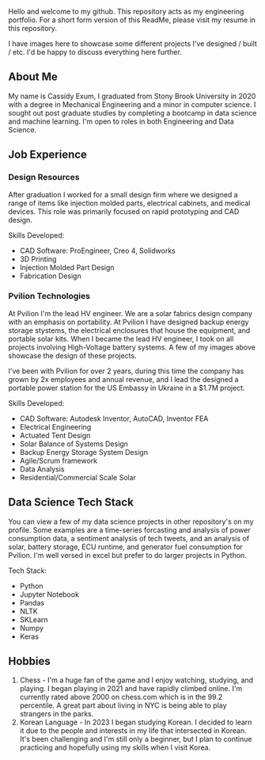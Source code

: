 Hello and welcome to my github. This repository acts as my engineering portfolio. For a short form version of this ReadMe, please visit my resume in this repository.

I have images here to showcase some different projects I've designed / built / etc. I'd be happy to discuss everything here further.

## About Me

My name is Cassidy Exum, I graduated from Stony Brook University in 2020 with a degree in Mechanical Engineering and a minor in computer science. I sought out post graduate studies by completing a bootcamp in data science and machine learning. I'm open to roles in both Engineering and Data Science.

## Job Experience

### Design Resources

After graduation I worked for a small design firm where we designed a range of items like injection molded parts, electrical cabinets, and medical devices. This role was primarily focused on rapid prototyping and CAD design. 

Skills Developed: 
* CAD Software: ProEngineer, Creo 4, Solidworks
* 3D Printing
* Injection Molded Part Design
* Fabrication Design 

### Pvilion Technologies

At Pvilion I'm the lead HV engineer. We are a solar fabrics design company with an emphasis on portability. At Pvilion I have designed backup energy storage stystems, the electrical enclosures that house the equipment, and portable solar kits. When I became the lead HV engineer, I took on all projects involving High-Voltage battery systems. A few of my images above showcase the design of these projects.

I've been with Pvilion for over 2 years, during this time the company has grown by 2x employees and annual revenue, and I lead the designed a portable power station for the US Embassy in Ukraine in a $1.7M project.

Skills Developed:
* CAD Software: Autodesk Inventor, AutoCAD, Inventor FEA
* Electrical Engineering
* Actuated Tent Design
* Solar Balance of Systems Design
* Backup Energy Storage System Design
* Agile/Scrum framework
* Data Analysis
* Residential/Commercial Scale Solar

## Data Science Tech Stack

You can view a few of my data science projects in other repository's on my profile. Some examples are a time-series forcasting and analysis of power consumption data, a sentiment analysis of tech tweets, and an analysis of solar, battery storage, ECU runtime, and generator fuel consumption for Pvilion. I'm well versed in excel but prefer to do larger projects in Python.

Tech Stack:
* Python
* Jupyter Notebook
* Pandas
* NLTK
* SKLearn
* Numpy
* Keras

## Hobbies

1. Chess - I'm a huge fan of the game and I enjoy watching, studying, and playing. I began playing in 2021 and have rapidly climbed online. I'm currently rated above 2000 on chess.com which is in the 99.2 percentile. A great part about living in NYC is being able to play strangers in the parks.
2. Korean Language - In 2023 I began studying Korean. I decided to learn it due to the people and interests in my life that intersected in Korean. It's been challenging and I'm still only a beginner, but I plan to continue practicing and hopefully using my skills when I visit Korea.



